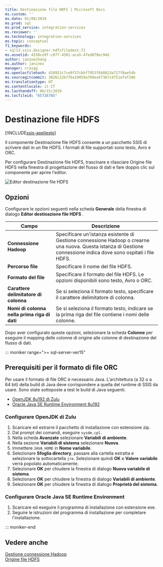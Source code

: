 ```yaml
---
title: Destinazione file HDFS | Microsoft Docs
ms.custom: ''
ms.date: 01/09/2019
ms.prod: sql
ms.prod_service: integration-services
ms.reviewer: ''
ms.technology: integration-services
ms.topic: conceptual
f1_keywords:
- sql13.ssis.designer.hdfsfiledest.f1
ms.assetid: 4338ce9f-c077-4301-aca5-47ed070ec94d
author: janinezhang
ms.author: janinez
manager: craigg
ms.openlocfilehash: 418921c7ce0f37cbbf7953f6b8023a717f8ae54b
ms.sourcegitcommit: 3026c22b7fba19059a769ea5f367c4f51efaf286
ms.translationtype: HT
ms.contentlocale: it-IT
ms.lasthandoff: 06/15/2019
ms.locfileid: "65726785"
---
```

# <a name="hdfs-file-destination"></a>Destinazione file HDFS

[!INCLUDE[ssis-appliesto](../../includes/ssis-appliesto-ssvrpluslinux-asdb-asdw-xxx.md)]


  Il componente Destinazione file HDFS consente a un pacchetto SSIS di scrivere dati in un file HDFS. I formati di file supportati sono testo, Avro e ORC.

 Per configurare Destinazione file HDFS, trascinare e rilasciare Origine file HDFS nella finestra di progettazione del flusso di dati e fare doppio clic sul componente per aprire l'editor.

 ![Editor destinazione file HDFS](../../integration-services/data-flow/media/hdfs-file-dest.png "Editor destinazione file HDFS")

## <a name="options"></a>Opzioni
 Configurare le opzioni seguenti nella scheda **Generale** della finestra di dialogo **Editor destinazione file HDFS** .

|Campo|Descrizione|
|-----------|-----------------|
|**Connessione Hadoop**|Specificare un'istanza esistente di Gestione connessione Hadoop o crearne una nuova. Questa istanza di Gestione connessione indica dove sono ospitati i file HDFS.|
|**Percorso file**|Specificare il nome del file HDFS.|
|**Formato del file**|Specificare il formato del file HDFS. Le opzioni disponibili sono testo, Avro o ORC.|
|**Carattere delimitatore di colonna**|Se si seleziona il formato testo, specificare il carattere delimitatore di colonna.|
|**Nomi di colonna nella prima riga di dati**|Se si seleziona il formato testo, indicare se la prima riga del file contiene i nomi delle colonne.|

 Dopo aver configurato queste opzioni, selezionare la scheda **Colonne** per eseguire il mapping delle colonne di origine alle colonne di destinazione del flusso di dati.

::: moniker range=">= sql-server-ver15"

## <a name="prerequisite-for-orc-file-format"></a>Prerequisiti per il formato di file ORC
Per usare il formato di file ORC è necessario Java.
L'architettura (a 32 o a 64 bit) della build di Java deve corrispondere a quella del runtime di SSIS da usare.
Sono state sottoposte a test le build di Java seguenti.

- [OpenJDK 8u192 di Zulu](https://www.azul.com/downloads/zulu/zulu-windows/)
- [Oracle Java SE Runtime Environment 8u192](https://www.oracle.com/technetwork/java/javase/downloads/java-archive-javase8-2177648.html)

### <a name="set-up-zulus-openjdk"></a>Configurare OpenJDK di Zulu
1. Scaricare ed estrarre il pacchetto di installazione con estensione zip.
2. Dal prompt dei comandi, eseguire `sysdm.cpl`.
3. Nella scheda **Avanzate** selezionare **Variabili di ambiente**.
4. Nella sezione **Variabili di sistema** selezionare **Nuova**.
5. Immettere `JAVA_HOME` in **Nome variabile**.
6. Selezionare **Sfoglia directory**, passare alla cartella estratta e selezionare la sottocartella `jre`.
   Selezionare quindi **OK** e **Valore variabile** verrà popolato automaticamente.
7. Selezionare **OK** per chiudere la finestra di dialogo **Nuova variabile di sistema**.
8. Selezionare **OK** per chiudere la finestra di dialogo **Variabili di ambiente**.
9. Selezionare **OK** per chiudere la finestra di dialogo **Proprietà del sistema**.

### <a name="set-up-oracles-java-se-runtime-environment"></a>Configurare Oracle Java SE Runtime Environment
1. Scaricare ed eseguire il programma di installazione con estensione exe.
2. Seguire le istruzioni del programma di installazione per completare l'installazione.

::: moniker-end

## <a name="see-also"></a>Vedere anche
[Gestione connessione Hadoop](../../integration-services/connection-manager/hadoop-connection-manager.md)  
[Origine file HDFS](../../integration-services/data-flow/hdfs-file-source.md)

